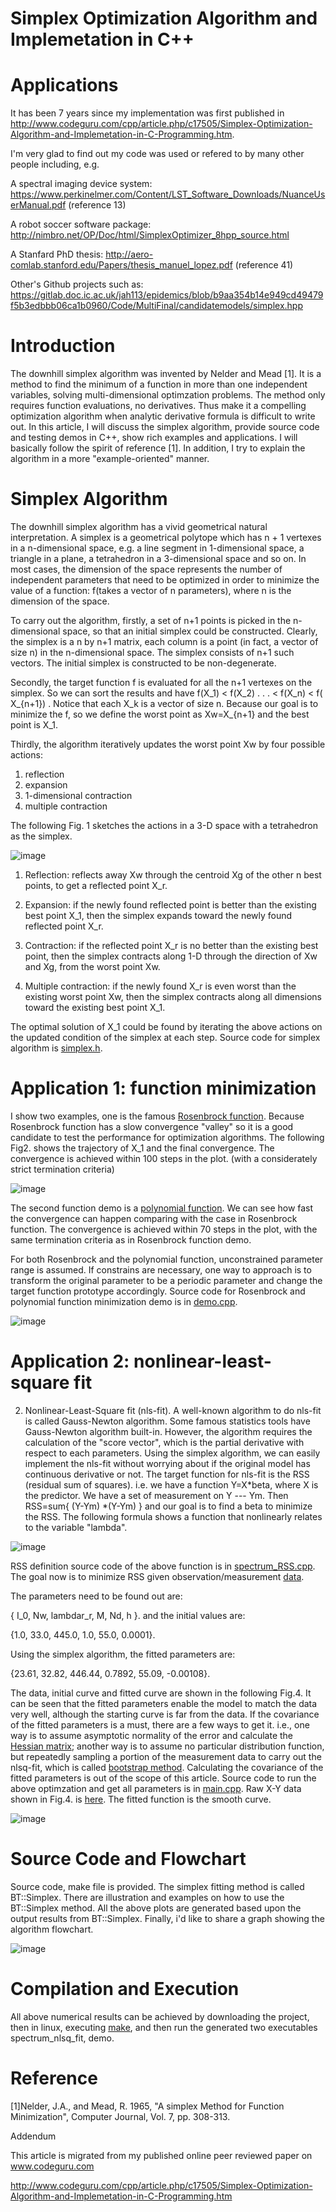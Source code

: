 # Simplex Optimization Algorithm and Implemetation in C++

# Applications
It has been 7 years since my implementation was first published in http://www.codeguru.com/cpp/article.php/c17505/Simplex-Optimization-Algorithm-and-Implemetation-in-C-Programming.htm. 

I'm very glad to find out my code was used or refered to by many other people including, e.g.

A spectral imaging device system:
https://www.perkinelmer.com/Content/LST_Software_Downloads/NuanceUserManual.pdf  (reference 13)

A robot soccer software package:
http://nimbro.net/OP/Doc/html/SimplexOptimizer_8hpp_source.html

A Stanfard PhD thesis:
http://aero-comlab.stanford.edu/Papers/thesis_manuel_lopez.pdf (reference 41)

Other's Github projects such as:
https://gitlab.doc.ic.ac.uk/jah113/epidemics/blob/b9aa354b14e949cd49479f5b3edbbb06ca1b0960/Code/MultiFinal/candidatemodels/simplex.hpp


# Introduction
The downhill simplex algorithm was invented by Nelder and Mead [1]. It is a method to find the minimum of a function in more than one independent variables, solving multi-dimensional optimzation problems. The method only requires function evaluations, no derivatives. Thus make it a compelling optimization algorithm when analytic derivative formula is difficult to write out. In this article, I will discuss the simplex algorithm, provide source code and testing demos in C++, show rich examples and applications. I will basically follow the spirit of reference [1]. In addition, I try to explain the algorithm in a more "example-oriented" manner.

# Simplex Algorithm
The downhill simplex algorithm has a vivid geometrical natural interpretation. A simplex is a geometrical polytope which has n + 1 vertexes in a n-dimensional space, e.g. a line segment in 1-dimensional space, a triangle in a plane, a tetrahedron in a 3-dimensional space and so on. In most cases, the dimension of the space represents the number of independent parameters that need to be optimized in order to minimize the value of a function: f(takes a vector of n parameters), where n is the dimension of the space.

To carry out the algorithm, firstly, a set of n+1 points is picked in the n-dimensional space, so that an initial simplex could be constructed. Clearly, the simplex is a n by n+1 matrix, each column is a point (in fact, a vector of size n) in the n-dimensional space. The simplex consists of n+1 such vectors. The initial simplex is constructed to be non-degenerate.

Secondly, the target function f is evaluated for all the n+1 vertexes on the simplex. So we can sort the results and have f(X_1) < f(X_2) . . . < f(X_n) < f( X_{n+1}) . Notice that each X_k is a vector of size n. Because our goal is to minimize the f, so we define the worst point as Xw=X_{n+1} and the best point is X_1.

Thirdly, the algorithm iteratively updates the worst point Xw by four possible actions: 
1) reflection
2) expansion
3) 1-dimensional contraction
4) multiple contraction

The following Fig. 1 sketches the actions in a 3-D space with a tetrahedron as the simplex.

![image](https://github.com/botaojia/simplex/blob/master/simplex_fig.png)


1) Reflection: reflects away Xw through the centroid Xg of the other n best points, to get a reflected point X_r.

2) Expansion: if the newly found reflected point is better than the existing best point X_1, then the simplex expands toward the newly found reflected point X_r.

3) Contraction: if the reflected point X_r is no better than the existing best point, then the simplex contracts along 1-D through the direction of Xw and Xg, from the worst point Xw.

4) Multiple contraction: if the newly found X_r is even worst than the existing worst point Xw, then the simplex contracts along all dimensions toward the existing best point X_1.

The optimal solution of X_1 could be found by iterating the above actions on the updated condition of the simplex at each step. Source code for simplex algorithm is [simplex.h](https://github.com/botaojia/simplex/blob/master/simplex.h).

# Application 1: function minimization
I show two examples, one is the famous [Rosenbrock function](https://en.wikipedia.org/wiki/Rosenbrock_function). Because Rosenbrock function has a slow convergence "valley" so it is a good candidate to test the performance for optimization algorithms. The following Fig2. shows the trajectory of X_1 and the final convergence. The convergence is achieved within 100 steps in the plot. (with a considerately strict termination criteria) 

![image](https://github.com/botaojia/simplex/blob/master/rosenbrock.png)

The second function demo is a [polynomial function](https://en.wikipedia.org/wiki/Polynomial). We can see how fast the convergence can happen comparing with the case in Rosenbrock function. The convergence is achieved within 70 steps in the plot, with the same termination criteria as in Rosenbrock function demo.

For both Rosenbrock and the polynomial function, unconstrained parameter range is assumed. If constrains are necessary, one way to approach is to transform the original parameter to be a periodic parameter and change the target function prototype accordingly. Source code for Rosenbrock and polynomial function minimization demo is in [demo.cpp](https://github.com/botaojia/simplex/blob/master/demo.cpp).

![image](https://github.com/botaojia/simplex/blob/master/polynomial.png)

# Application 2: nonlinear-least-square fit

2. Nonlinear-Least-Square fit (nls-fit). A well-known algorithm to do nls-fit is called Gauss-Newton algorithm. Some famous statistics tools have Gauss-Newton algorithm built-in. However, the algorithm requires the calculation of the "score vector", which is the partial derivative with respect to each parameters. Using the simplex algorithm, we can easily implement the nls-fit without worrying about if the original model has continuous derivative or not. The target function for nls-fit is the RSS (residual sum of squares). i.e. we have a function Y=X*beta, where X is the predictor. We have a set of measurement on Y --- Ym. Then RSS=sum{ (Y-Ym) *(Y-Ym) } and our goal is to find a beta to minimize the RSS. The following formula shows a function that nonlinearly relates to the variable "lambda". 

![image](https://github.com/botaojia/simplex/blob/master/sinc_formula.png)

RSS definition source code of the above function is in [spectrum_RSS.cpp](https://github.com/botaojia/simplex/blob/master/spectrum_RSS.cpp).
The goal now is to minimize RSS given observation/measurement [data](https://github.com/botaojia/simplex/blob/master/data.txt).

The parameters need to be found out are:

{ I_0, Nw, lambdar_r, M, Nd, h }. and the initial values are:

{1.0, 33.0, 445.0, 1.0, 55.0, 0.0001}.

Using the simplex algorithm, the fitted parameters are:

{23.61, 32.82, 446.44, 0.7892, 55.09, -0.00108}.

The data, initial curve and fitted curve are shown in the following Fig.4. It can be seen that the fitted parameters enable the model to match the data very well, although the starting curve is far from the data. If the covariance of the fitted parameters is a must, there are a few ways to get it. i.e., one way is to assume asymptotic normality of the error and calculate the [Hessian matrix](https://en.wikipedia.org/wiki/Hessian_matrix); another way is to assume no particular distribution function, but repeatedly sampling a portion of the measurement data to carry out the nlsq-fit, which is called [bootstrap method](https://en.wikipedia.org/wiki/Bootstrapping_(statistics)). Calculating the covariance of the fitted parameters is out of the scope of this article. Source code to run the above optimzation and get all parameters is in [main.cpp](https://github.com/botaojia/simplex/blob/master/main.cpp). Raw X-Y data shown in Fig.4. is [here](https://github.com/botaojia/simplex/blob/master/data.txt). The fitted function is the smooth curve.

![image](https://github.com/botaojia/simplex/blob/master/spec_simplex.png)

# Source Code and Flowchart
Source code, make file is provided. The simplex fitting method is called BT::Simplex. There are illustration and examples on how to use the BT::Simplex method. All the above plots are generated based upon the output results from BT::Simplex. Finally, i'd like to share a graph showing the algorithm flowchart.

![image](https://github.com/botaojia/simplex/blob/master/flowchart.png)

# Compilation and Execution
All above numerical results can be achieved by downloading the project, then in linux, executing
[make](https://github.com/botaojia/simplex/blob/master/makefile), and then run the generated two executables spectrum_nlsq_fit, demo.

# Reference
[1]Nelder, J.A., and Mead, R. 1965, "A simplex Method for Function Minimization", Computer Journal, Vol. 7, pp. 308-313.

Addendum

This article is migrated from my published online peer reviewed paper on www.codeguru.com

http://www.codeguru.com/cpp/article.php/c17505/Simplex-Optimization-Algorithm-and-Implemetation-in-C-Programming.htm

